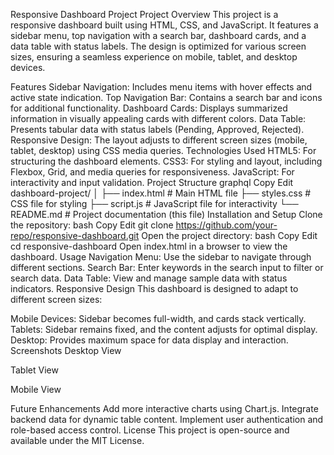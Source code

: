 Responsive Dashboard Project
Project Overview
This project is a responsive dashboard built using HTML, CSS, and JavaScript. It features a sidebar menu, top navigation with a search bar, dashboard cards, and a data table with status labels. The design is optimized for various screen sizes, ensuring a seamless experience on mobile, tablet, and desktop devices.

Features
Sidebar Navigation: Includes menu items with hover effects and active state indication.
Top Navigation Bar: Contains a search bar and icons for additional functionality.
Dashboard Cards: Displays summarized information in visually appealing cards with different colors.
Data Table: Presents tabular data with status labels (Pending, Approved, Rejected).
Responsive Design: The layout adjusts to different screen sizes (mobile, tablet, desktop) using CSS media queries.
Technologies Used
HTML5: For structuring the dashboard elements.
CSS3: For styling and layout, including Flexbox, Grid, and media queries for responsiveness.
JavaScript: For interactivity and input validation.
Project Structure
graphql
Copy
Edit
dashboard-project/
│
├── index.html         # Main HTML file
├── styles.css         # CSS file for styling
├── script.js          # JavaScript file for interactivity
└── README.md          # Project documentation (this file)
Installation and Setup
Clone the repository:
bash
Copy
Edit
git clone https://github.com/your-repo/responsive-dashboard.git
Open the project directory:
bash
Copy
Edit
cd responsive-dashboard
Open index.html in a browser to view the dashboard.
Usage
Navigation Menu: Use the sidebar to navigate through different sections.
Search Bar: Enter keywords in the search input to filter or search data.
Data Table: View and manage sample data with status indicators.
Responsive Design
This dashboard is designed to adapt to different screen sizes:

Mobile Devices: Sidebar becomes full-width, and cards stack vertically.
Tablets: Sidebar remains fixed, and the content adjusts for optimal display.
Desktop: Provides maximum space for data display and interaction.
Screenshots
Desktop View

Tablet View

Mobile View

Future Enhancements
Add more interactive charts using Chart.js.
Integrate backend data for dynamic table content.
Implement user authentication and role-based access control.
License
This project is open-source and available under the MIT License.
